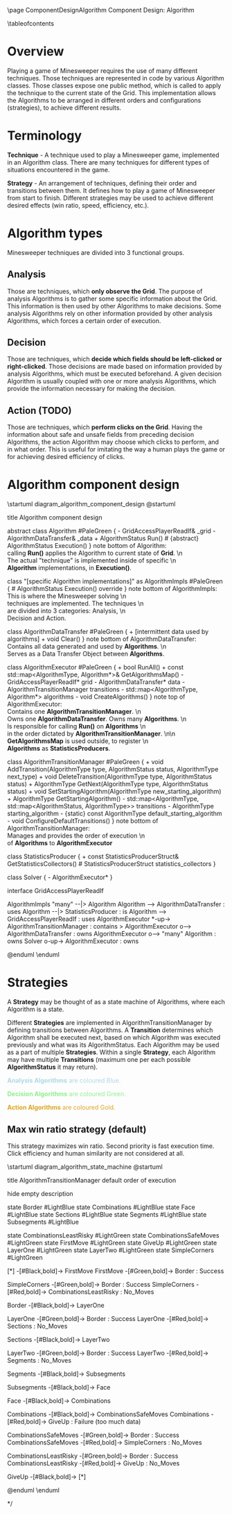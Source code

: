 \page ComponentDesignAlgorithm Component Design: Algorithm

\tableofcontents

# Overview

Playing a game of Minesweeper requires the use of many different techniques. Those techniques are represented in code by various Algorithm classes. Those classes expose one public method, which is called to apply the technique to the current state of the Grid. This implementation allows the Algorithms to be arranged in different orders and configurations (strategies), to achieve different results.

# Terminology

**Technique** - A technique used to play a Minesweeper game, implemented in an Algorithm class. There are many techniques for different types of situations encountered in the game.

**Strategy** - An arrangement of techniques, defining their order and transitions between them. It defines how to play a game of Minesweeper from start to finish. Different strategies may be used to achieve different desired effects (win ratio, speed, efficiency, etc.).

# Algorithm types

Minesweeper techniques are divided into 3 functional groups.

## Analysis

Those are techniques, which <b>only observe the Grid</b>. The purpose of analysis Algorithms is to gather some specific information about the Grid. This information is then used by other Algorithms to make decisions. Some analysis Algorithms rely on other information provided by other analysis Algorithms, which forces a certain order of execution.

## Decision

Those are techniques, which <b>decide which fields should be left-clicked or right-clicked</b>. Those decisions are made based on information provided by analysis Algorithms, which must be executed beforehand. A given decision Algorithm is usually coupled with one or more analysis Algorithms, which provide the information necessary for making the decision.

## Action (TODO)

Those are techniques, which <b>perform clicks on the Grid</b>. Having the information about safe and unsafe fields from preceding decision Algorithms, the action Algorithm may choose which clicks to perform, and in what order. This is useful for imitating the way a human plays the game or for achieving desired efficiency of clicks.

# Algorithm component design

\startuml diagram_algorithm_component_design
@startuml

title Algorithm component design

abstract class Algorithm #PaleGreen {
    - GridAccessPlayerReadIf& _grid
    - AlgorithmDataTransfer& _data
    + AlgorithmStatus Run()
    # {abstract} AlgorithmStatus Execution()
} 
note bottom of Algorithm: \
calling <b>Run()</b> applies the Algorithm to current state of <b>Grid</b>. \n\
The actual "technique" is implemented inside of specific \n\
<b>Algorithm</b> implementations, in <b>Execution()</b>.

class "[specific Algorithm implementations]" as AlgorithmImpls #PaleGreen {
    # AlgorithmStatus Execution() override
}
note bottom of AlgorithmImpls: \
This is where the Minesweeper solving \n\
techniques are implemented. The techniques \n\
are divided into 3 categories: Analysis, \n\
Decision and Action.

class AlgorithmDataTransfer #PaleGreen {
    + [intermittent data used by algorithms]
    + void Clear()
}
note bottom of AlgorithmDataTransfer: \
Contains all data generated and used by <b>Algorithms</b>. \n\
Serves as a Data Transfer Object between <b>Algorithms</b>.

class AlgorithmExecutor #PaleGreen {
    + bool RunAll()
    + const std::map<AlgorithmType, Algorithm*>& GetAlgorithmsMap()
    - GridAccessPlayerReadIf* grid
    - AlgorithmDataTransfer* data
    - AlgorithmTransitionManager transitions
    - std::map<AlgorithmType, Algorithm*> algorithms
    - void CreateAlgorithms()
}
note top of AlgorithmExecutor: \
Contains one <b>AlgorithmTransitionManager</b>. \n\
Owns one <b>AlgorithmDataTransfer</b>. Owns many <b>Algorithms</b>. \n\
Is responsible for calling <b>Run()</b> on <b>Algorithms</b> \n\
in the order dictated by <b>AlgorithmTransitionManager</b>. \n\n\
<b>GetAlgorithmsMap</b> is used outside, to register \n\
<b>Algorithms</b> as <b>StatisticsProducers</b>.

class AlgorithmTransitionManager #PaleGreen {
    + void AddTransition(AlgorithmType type, AlgorithmStatus status, AlgorithmType next_type)
    + void DeleteTransition(AlgorithmType type, AlgorithmStatus status)
    + AlgorithmType GetNext(AlgorithmType type, AlgorithmStatus status)
    + void SetStartingAlgorithm(AlgorithmType new_starting_algorithm)
    + AlgorithmType GetStartingAlgorithm()
    - std::map<AlgorithmType, std::map<AlgorithmStatus, AlgorithmType>> transitions
    - AlgorithmType starting_algorithm
    - {static} const AlgorithmType default_starting_algorithm
    - void ConfigureDefaultTransitions()
}
note bottom of AlgorithmTransitionManager: \
Manages and provides the order of execution \n\
of <b>Algorithms</b> to <b>AlgorithmExecutor</b>

class StatisticsProducer {
    + const StatisticsProducerStruct& GetStatisticsCollectors()
    # StatisticsProducerStruct statistics_collectors
}

class Solver {
    - AlgorithmExecutor*
}

interface GridAccessPlayerReadIf

AlgorithmImpls "many" --|> Algorithm
Algorithm --> AlgorithmDataTransfer : uses
Algorithm --|> StatisticsProducer : is
Algorithm --> GridAccessPlayerReadIf : uses
AlgorithmExecutor *-up-> AlgorithmTransitionManager : contains >
AlgorithmExecutor o--> AlgorithmDataTransfer : owns
AlgorithmExecutor o--> "many" Algorithm : owns
Solver o-up-> AlgorithmExecutor : owns

@enduml
\enduml

# Strategies

A **Strategy** may be thought of as a state machine of Algorithms, where each Algorithm is a state.

Different **Strategies** are implemented in AlgorithmTransitionManager by defining transitions between Algorithms. A **Transition** determines which Algorithm shall be executed next, based on which Algorithm was executed previously and what was its AlgorithmStatus. Each Algorithm may be used as a part of multiple **Strategies**. Within a single **Strategy**, each Algorithm may have multiple **Transitions** (maximum one per each possible **AlgorithmStatus** it may return).

<span style="color:LightBlue">**Analysis Algorithms** are coloured Blue.</span>

<span style="color:LightGreen">**Decision Algorithms** are coloured Green.</span>

<span style="color:Goldenrod">**Action Algorithms** are coloured Gold.</span>

## Max win ratio strategy (default)

This strategy maximizes win ratio. Second priority is fast execution time. Click efficiency and human similarity are not considered at all.

\startuml diagram_algorithm_state_machine
@startuml

title AlgorithmTransitionManager default order of execution

hide empty description

state Border #LightBlue
state Combinations #LightBlue
state Face #LightBlue
state Sections #LightBlue
state Segments #LightBlue
state Subsegments #LightBlue

state CombinationsLeastRisky #LightGreen
state CombinationsSafeMoves #LightGreen
state FirstMove #LightGreen
state GiveUp #LightGreen
state LayerOne #LightGreen
state LayerTwo #LightGreen
state SimpleCorners #LightGreen

[*] -[#Black,bold]-> FirstMove
FirstMove -[#Green,bold]-> Border : Success

SimpleCorners -[#Green,bold]-> Border : Success
SimpleCorners -[#Red,bold]-> CombinationsLeastRisky : No_Moves

Border -[#Black,bold]-> LayerOne

LayerOne -[#Green,bold]-> Border : Success
LayerOne -[#Red,bold]-> Sections : No_Moves

Sections -[#Black,bold]-> LayerTwo

LayerTwo -[#Green,bold]-> Border : Success
LayerTwo -[#Red,bold]-> Segments : No_Moves

Segments -[#Black,bold]-> Subsegments

Subsegments -[#Black,bold]-> Face

Face -[#Black,bold]-> Combinations

Combinations -[#Black,bold]-> CombinationsSafeMoves
Combinations -[#Red,bold]-> GiveUp : Failure (too much data)

CombinationsSafeMoves -[#Green,bold]-> Border : Success
CombinationsSafeMoves -[#Red,bold]-> SimpleCorners : No_Moves

CombinationsLeastRisky -[#Green,bold]-> Border : Success
CombinationsLeastRisky -[#Red,bold]-> GiveUp : No_Moves

GiveUp -[#Black,bold]-> [*]

@enduml
\enduml

*/